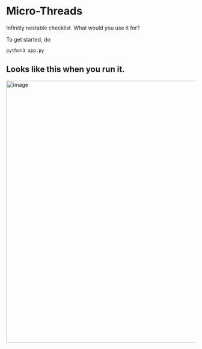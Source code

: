 # Micro-Threads

 Infinitly nestable checklist. What would you use it for?

To get started, do
```bash
python3 app.py
```

## Looks like this when you run it.
<img width="696" alt="image" src="https://github.com/user-attachments/assets/2f6dd26d-4d6e-4871-9087-bfa2cdbe3596">
